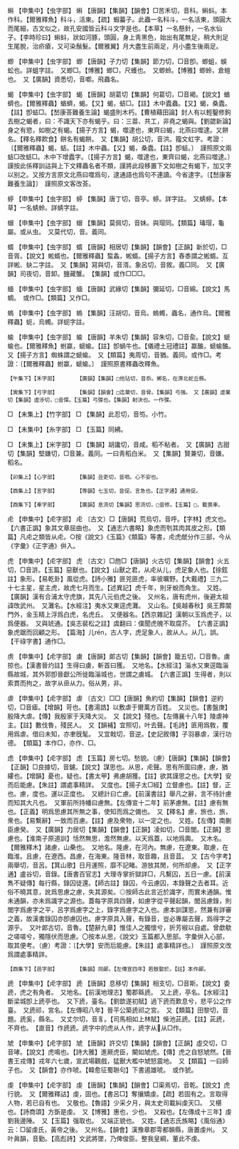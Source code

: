 <!-- { "loadSidebar": true } -->
蝌	【申集中】【虫字部】	蝌	【唐韻】【集韻】【韻會】□苦禾切，音科。蝌蚪。本作科。【爾雅釋魚】科斗，活東。【疏】蝦蟇子。此蟲一名科斗，一名活東，頭圓大而尾細，古文似之，故孔安國皆云科斗文字是也。【本草】一名懸針，一名水仙子。【李時珍曰】蝌蚪，狀如河豚，頭圓，身上靑黑色，始出有尾無足，稍大則足生尾脫，治疥瘡，又可染鬚髮。【爾雅翼】月大盡生前兩足，月小盡生後兩足。

蝍	【申集中】【虫字部】	蝍	【唐韻】子力切【集韻】節力切，□音卽。蝍蛆，蜈蚣也。詳蛆字註。　又蝍□。【博雅】蝍□，尺蠖也。　又蝍蛉。【博雅】蝍蛉，倉螘也。　又【廣韻】資悉切，音喞。飛蟲名。

蝎	【申集中】【虫字部】	蝎	【唐韻】胡葛切【集韻】何葛切，□音褐。【說文】蝤蠐也。【爾雅釋蟲】蝤蠐，蝎。【又】蝎，蛣□。【註】木中蠹蟲。【又】蝎，桑蠹。【註】卽蛣□。【嵆康荅難養生論】蝎盛則木朽。【曹植藉田論】封人有以輕鑿修鉤去樹之蝎者，曰：不識天下亦有蝎乎。曰：三苗、共工，非堯之蝎與。【劉勰新論】身之有慾，如樹之有蝎。【揚子方言】蝎，噬逮也，東齊曰蝎，北燕曰噬逮。又餅名。【釋名釋飮食】餅名有蝎餅。　又【集韻】胡公切，音洪。籀文虹字。考證：〔【爾雅釋蟲】蝎，蛣。【註】木中蟲。【又】蝎，桑蠹。【註】卽蛣。〕　謹照原文兩蛣□改蛣□。木中下增蠹字。〔【揚子方言】蝎，噬逮也，東齊曰蝎，北燕曰噬逮。〕　謹按此係釋訓詁與上下文釋蟲名者不類，謹將此段移置下文如樹之有蝎下，加又字以别之。又按方言原文北燕曰噬爲句，逮通語也爲句不連讀。今省逮字。〔【嵆康客難養生論】〕　謹照原文客改荅。 

蝏	【申集中】【虫字部】	蝏	【集韻】唐丁切，音亭。蝏。詳字註。　又蜻蝏。【本草】一名蜻蛉。詳蜻字註。

蝐	【申集中】【虫字部】	蝐	【集韻】莫佩切，音妹。與瑁同。【類篇】瑇瑁，龜屬。或从虫。　又莫代切，音。義同。

蝑	【申集中】【虫字部】	蝑	【唐韻】相居切【集韻】【韻會】【正韻】新於切，□音胥。【說文】蜙蝑也。【爾雅釋蟲】蜤螽，蜙蝑。【揚子方言】舂黍謂之蜙蝑。互詳蜙、蚗二字註。　又【集韻】寫與切，音湑。象呂切，音敘。義□同。　又【廣韻】司夜切，音卸。鹽藏蟹。　【集韻】或作□□□。

蝒	【申集中】【虫字部】	蝒	【唐韻】武緣切【集韻】彌延切，□音綿。【說文】馬蜩。　或作□。【類篇】又作□。

螐	【申集中】【虫字部】	螐	【集韻】汪胡切，音烏。螐蠋，蟲名，通作烏。【爾雅釋蟲】蚅，烏蠋。詳蚅字註。

蝓	【申集中】【虫字部】	蝓	【唐韻】羊朱切【集韻】容朱切，□音兪。【說文】螔蝓也。【爾雅釋魚】蚹蠃，螔蝓。【註】卽蝸牛也。【儀禮土冠禮註】蠃醢，螔蝓醢。　又【揚子方言】蜘蛛謂之螔蝓。　又【類篇】夷周切，音猶。義同。或作□。考證：〔【爾雅釋蟲】蚹蠃，螔蝓。〕　謹照原書釋蟲改釋魚。 

	【午集下】【禾字部】		【廣韻】【集韻】□他玷切，音忝。鄕名，在濟北蛇丘縣。

	【寅集下】【弓字部】		【集韻】【韻會】□迄葉切，音脅。【集韻】弓强。　又【廣韻】虛業切【集韻】虛涉切，□音偞。【玉篇】弓弽也。【集韻】射決也。一作弽。

□	【未集上】【竹字部】	□	【集韻】此忍切，音笉。小竹。

□	【未集中】【糸字部】	□	【玉篇】同紼。

□	【未集上】【米字部】	□	【集韻】胡讒切，音咸。稻不粘者。　又【廣韻】古甜切【集韻】堅嫌切，□音兼。義同。一曰靑稻白米。　又【集韻】賢兼切，音嫌。稻名。

	【卯集上】【心字部】		【集韻】丑吏切，音呬。心不安也。

	【酉集上】【言字部】		【等韻】七玉切，音促。言急也。【正字通】通用促。

	【酉集下】【車字部】		【廣韻】息流切【集韻】思流切，□音修。【玉篇】□，載喪車。

虍	【申集中】【虍字部】	虍	〔古文〕□【唐韻】荒烏切，音呼。【字林】虎文也。【六書正譌】象其文章屈曲也。　又【通志六書略】象虎而刳其肉其皮之形。【類篇】凡虍之類皆从虍。○按《說文》《玉篇》《類篇》等書，虍虎虤分作三部，今从《字彙》《正字通》倂入。

虎	【申集中】【虍字部】	虎	〔古文〕□虝□【唐韻】火古切【集韻】【韻會】火五切，□音滸。【玉篇】惡獸也。【說文】山獸之君，从虍从儿，虎足象人也。【徐鉉註】象形。【易乾卦】風從虎。【詩小雅】匪兕匪虎，率彼曠野。【大戴禮】三九二十七主星，星主虎，故虎七月而生。【述異記】虎千年，則牙蛻而角生。　又姓。【廣韻】漢有合浦太守虎旗，其先八元伯虎之後。　又州名，唐有虎州，後避太祖諱攺武州。　又灘名。【水經注】夷水又東逕虎灘。　又山名。【吳越春秋】吳王葬閶門外，金玉精上浮爲白虎，名虎丘。　又便器名。【西京雜記】漢朝以玉爲虎子，以爲便器。　又與琥通。【吳志裴松之註】虞翻曰：僕聞虎魄不取腐芥。　【六書正譌】象虎踞而回顧之形。　【篇海】儿rén，古人字，虎足象人，故从人。从几，誤。　【干祿字書】通作□。

虏	【申集中】【虍字部】	虜	【唐韻】郞古切【集韻】【韻會】籠五切，□音魯。虜掠也。【漢書晉灼註】生得曰虜，斬首曰獲。　又地名。【水經注】淄水又東逕臨淄縣故城，其外郭卽晉獻公所徙臨淄城也，世謂之虜城。　【六書正譌】生得者，則以索貫而拘之，故字从毌从力。俗从男，非。

虐	【申集中】【虍字部】	虐	〔古文〕□□【唐韻】魚約切【集韻】【韻會】逆約切，□音瘧。【增韻】苛也。【書湯誥】以敷虐于爾萬方百姓。　又災也。【書盤庚】殷降大虐。【傳】我殷家于天降大災。　又【說文】殘也。【左傳襄十八年】陵虐神主。【註】數伐魯，殘民人。　又【韻補】宜照切，叶去聲。【毛詩】匪用爲敎，覆用爲虐。借曰未知，亦聿旣髦。　又宜戟切，音逆。【史記敘傳】子羽暴虐，漢行功德。　【類篇】本作□，亦作、□。

虑	【申集中】【虍字部】	虑	【玉篇】房七切。愁貌。（慮）【唐韻】【集韻】【韻會】【正韻】□良據切，音鑢。【說文】謀思也。从思，虍聲。思有所圖曰慮，慮，猶縷也。【增韻】憂也，疑也。【書太甲】弗慮胡獲。【註】欲其謹思之也。【大學】安而后能慮。【朱註】謂處事精詳。　又度也。【揚子太□經】立督慮也。【註】督，正也。慮，度也。運以正度也。　又總計曰亡慮。【前漢書註】舉凡之辭，言不待計慮而知其大凡也。　又軍前所持幡曰慮無。【左傳宣十二年】前茅慮無。【註】慮有無也。【正義】明爲思慮其所無之事，使知而爲之備也。　又【釋名】慮，旅也，旅，衆也。【易繫辭】一致而百慮。【註】慮及衆物，以一定之也。　又姓。【左傳】南蒯臣慮癸。　又【廣韻】力居切【集韻】【韻會】【正韻】凌如切，□音閭。【正韻】思慮也。【淮南子原道訓】恬然無思，澹然無慮。以天爲蓋，以地爲輿。　又木名。【爾雅釋木】諸慮，山櫐也。　又地名。隆慮，在河內。無慮，在遼東。取慮，在臨淮。且慮，在遼西。昌慮，在海東。隆音林，取音趣，且音苴。　又【古今字考】兩舉切，音呂。【箕山歌】日月運照，靡不記睹。游放其閒，何所却慮。　又【正字通】盧谷切，音錄。【唐書百官志】大理寺掌折獄詳□，凡繫囚，五日一慮。【前漢雋不疑傳】每行縣，錄囚徒還。【師古註】錄囚，今云慮囚，本錄聲之去者耳。近俗不曉其意，訛爲思慮之慮，失其源矣。◎按師古此言近於識字，而實未通韻。惟未通韻，亦未爲識字之源也。蓋每字原具四聲，如慮字從平聲起韻，閭呂慮錄，則閭字爲慮字之平，呂字爲慮字之上，錄字爲慮字之入也。慮本訓謀思，然兼有詳審之義，故漢書錄囚亦卽慮囚也。慮字原具入聲，有錄音，豈必專屬去聲，爲得字之源乎。　又叶郞古切，音魯。【楚辭九章】惟佳人之獨懷兮，折芳椒以自處。曾歔欷之嗟嗟兮，獨隱伏而思慮。〇按本从思，《說文》玉篇都入思部。字彙倂入心部，取其便考。（慮）考證：〔【大學】安而后能慮。【朱註】處事精詳也。〕　謹照原文改爲謂處事精詳。

	【酉集下】【邑字部】		【集韻】同鄖。【左傳宣四年】若敖娶於。【註】本作鄖。

虒	【申集中】【虍字部】	虒	【唐韻】息移切【集韻】相支切，□音斯。【說文】委虒，虎之有角者。　又地名。【前漢地理志】蜀郡緜虒。　又上虒，亭名。【水經注】斷梁城卽上虒亭也。　又下虒，臺名。【劉歆遂初賦】過下虒而歎息兮，悲平公之作臺。　又虒祁，宮名。【左傳昭八年】晉平公築虒祁之宮。　又【類篇】田黎切，音題。虒奚，縣名。　又丈尔切，音豸。【司馬相如上林賦】偨池茈虒。【註】茈虒，不齊也。　【直音】作虒虒。虒字中的虎从人作，虒字从从□作。

虓	【申集中】【虍字部】	虓	【唐韻】許交切【集韻】【韻會】【正韻】虛交切，□音哮。【說文】虎鳴也。【詩大雅】進厥虎臣，闞如虓虎。【傳】虎之自怒虓然。【晉書王戎傳】戎年六七歲，宣武場觀戲，猛獸大檻中虓怒震地。　又【類篇】一曰師子也。　又【韻會】亦作唬。【韓愈征蜀聮句】下書遏雄唬。　或作猇。

虔	【申集中】【虍字部】	虔	【唐韻】【集韻】【韻會】□渠焉切，音乾。【說文】虎行貌。　又【爾雅釋詁】虔，固也。【書呂□】奪攘矯虔。【疏】若固有之。言取得人物，若已自有也。　又敬也。【魯語】少采夕月，與太史司載糾虔天□。　又椹也。【詩商頌】方斲是虔。　又【博雅】惠也，少也。　又殺也。【左傳成十三年】虔劉我邊陲。　又【玉篇】强取也。　又端正貌也。　又姓。【通志氏族略】《風俗通》云：□留虔氏，黃帝之後。　又州名。【韻會】漢豫章郡雩都贑縣，唐置虔州。　又叶眞韻，音勤。【高彪詩】文武將墜，乃俾俊臣。整我皇綱，董此不虔。

